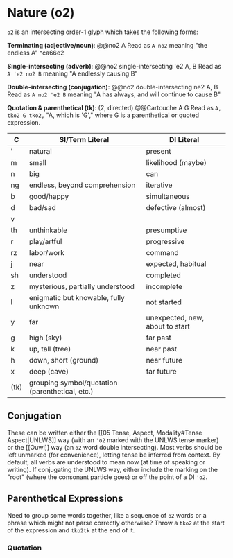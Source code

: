 # Nature (o2)
`o2` is an intersecting order-1 glyph which takes the following forms:

**Terminating (adjective/noun)**:
@@no2 A
Read as `A no2` meaning "the endless A" ^ca66e2

**Single-intersecting (adverb)**:
@@no2 single-intersecting 'e2 A, B
Read as `A 'e2 no2 B` meaning "A endlessly causing B"

**Double-intersecting (conjugation)**:
@@no2 double-intersecting ne2 A, B
Read as `A no2 'e2 B` meaning "A has always, and will continue to cause B"

**Quotation & parenthetical (tk)**: (2, directed)
@@Cartouche A G
Read as `A, tko2 G tko2,` "A, which is 'G'," where G is a parenthetical or quoted expression.

C | SI/Term Literal | DI Literal
-|-|-
'| natural | present
m| small | likelihood (maybe)
n| big | can
ng| endless, beyond comprehension | iterative
b| good/happy | simultaneous
d| bad/sad | defective (almost)
v|
th| unthinkable | presumptive
r| play/artful | progressive
rz| labor/work | command
j| near | expected, habitual
sh| understood | completed
z| mysterious, partially understood | incomplete
l| enigmatic but knowable, fully unknown | not started
y| far | unexpected, new, about to start
g| high (sky) | far past
k| up, tall (tree) | near past
h| down, short (ground) | near future
x| deep (cave) | far future
(tk)| grouping symbol/quotation (parenthetical, etc.)

## Conjugation
These can be written either the [[05 Tense, Aspect, Modality#Tense Aspect|UNLWS]] way (with an `'o2` marked with the UNLWS tense marker) or the [[Ouwi]] way (an `o2` word double intersecting).
Most verbs should be left unmarked (for convenience), letting tense be inferred from context.
By default, all verbs are understood to mean now (at time of speaking or writing).
If conjugating the UNLWS way, either include the marking on the "root" (where the consonant particle goes) or off the point of a DI `'o2`.
## Parenthetical Expressions
Need to group some words together, like a sequence of `o2` words or a phrase which might not parse correctly otherwise? Throw a `tko2` at the start of the expression and `tko2tk` at the end of it.
### Quotation